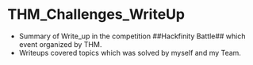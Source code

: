 # THM_Challenges_WriteUp
 + Summary of Write_up in the competition ##Hackfinity Battle## which event organized by THM.
 + Writeups covered topics which was solved by myself and my Team. 
